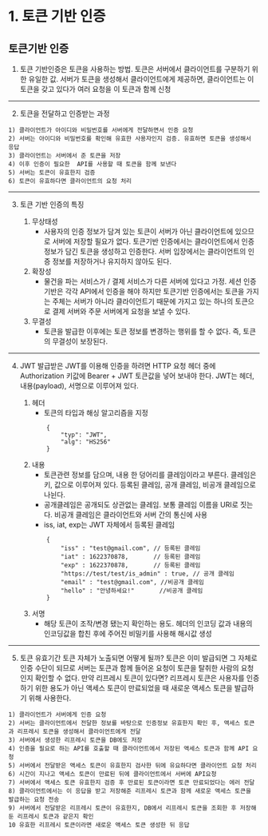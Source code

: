 # 1. 토큰 기반 인증

## 토큰기반 인증

1. 토큰 기반인증은 토큰을 사용하는 방법. 토큰은 서버에서 클라이언트를 구분하기 위한 유일한 값. 서버가 토큰을 생성해서 클라이언트에게 제공하면, 클라이언트는 이 토큰을 갖고 있다가
여러 요청을 이 토큰과 함께 신청
-------
2. 토큰을 전달하고 인증받는 과정

```
1) 클라이언트가 아이디와 비밀번호를 서버에게 전달하면서 인증 요청
2) 서버는 아이디와 비밀번호를 확인해 유효한 사용자인지 검증. 유효하면 토큰을 생성해서 응답
3) 클라이언트는 서버에서 준 토큰을 저장
4) 이후 인증이 필요한  API를 사용할 때 토큰을 함께 보낸다
5) 서버는 토큰이 유효한지 검증
6) 토큰이 유효하다면 클라이언트의 요청 처리
```

------- 
3. 토큰 기반 인증의 특징

    1) 무상태성
        - 사용자의 인증 정보가 담겨 있는 토큰이 서버가 아닌 클라이언트에 있으므로 서버에 저장할 필요가 없다. 토큰기반 인증에서는 클라이언트에서 인증 정보가 담긴
    토큰을 생성하고 인증한다. 서버 입장에서는 클라이언트의 인증 정보를 저장하거나 유지하지 않아도 된다.
    2) 확장성
        - 물건을 파는 서비스가 / 결제 서비스가 다른 서버에 있다고 가정. 세션 인증 기반은 각각 API에서 인증을 해야 하지만 토큰기반 인증에서는 토큰을 가지는
    주체는 서버가 아니라 클라이언트기 때문에 가지고 있는 하나의 토큰으로 결제 서버와 주문 서버에게 요청을 보낼 수 있다.
    3) 무결성
        - 토큰을 발급한 이후에는 토큰 정보를 변경하는 행위를 할 수 없다. 즉, 토큰의 무결성이 보장된다.
------- 
 4. JWT
 발급받은 JWT를 이용해 인증을 하려면 HTTP 요청 헤더 중에 Authorization 키값에 Bearer + JWT 토큰값을 넣어 보내야 한다.
 JWT는 헤더, 내용(payload), 서명으로 이루어져 있다. 
 
    1) 헤더
        - 토큰의 타입과 해싱 알고리즘을 지정
        ```
            {
                "typ": "JWT",
                "alg": "HS256"
            }
        ```
    2) 내용
        - 토큰관련 정보를 담으며, 내용 한 덩어리를 클레임이라고 부른다. 클레임은 키, 값으로 이루어져 있다. 등록된 클레임, 공개 클레임, 비공개 클레임으로 나뉜다.
        - 공개클레임은 공개되도 상관없는 클레임. 보통 클레임 이름을 URI로 짓는다. 비공개 클레임은 클라이언트와 서버 간의 통신에 사용
        - iss, iat, exp는 JWT 자체에서 등록된 클레임
        ```
            {
                "iss" : "test@gmail.com", // 등록된 클레임
                "iat" : 1622370878,       // 등록된 클레임  
                "exp" : 1622370878,       // 등록된 클레임
                "https://test/test/is_admin" : true, // 공개 클레임
                "email" : "test@gmail.com", //비공개 클레임
                "hello" : "안녕하세요!"       //비공개 클레임
            }
        ```
    3) 서명
        - 해당 토큰이 조작/변경 됐는지 확인하는 용도. 헤더의 인코딩 값과 내용의 인코딩값을 합친 후에 주어진 비밀키를 사용해 해시값 생성

-------
5. 토큰 유효기간
토큰 자체가 노출되면 어떻게 될까? 토큰은 이미 발급되면 그 자체로 인증 수단이 되므로 서버는 토큰과 함께 들어온 요청이
토큰을 탈취한 사람의 요청인지 확인할 수 없다. 만약 리프레시 토큰이 있다면? 리프레시 토큰은 사용자를 인증하기 위한 용도가 아닌 액세스 토큰이
만료되었을 때 새로운 액세스 토큰을 발급하기 위해 사용한다. 
```
1) 클라이언트가 서버에게 인증 요청
2) 서버는 클라이언트에서 전달한 정보를 바탕으로 인증정보 유효한지 확인 후, 액세스 토큰과 리프레시 토큰을 생성해서 클라이언트에게 전달
3) 서버에서 생성한 리프레시 토큰을 DB에도 저장
4) 인증을 필요로 하는 API를 호출할 때 클라이언트에서 저장된 액세스 토큰과 함께 API 요청
5) 서버에서 전달받은 액세스 토큰이 유효한지 검사한 뒤에 유요하다면 클라이언트 요청 처리
6) 시간이 지나고 액세스 토큰이 만료된 뒤에 클라이언트에서 서버에 API요청 
7) 서버에서 액세스 토큰 유효한지 검증 후 만료된 토큰이라면 토큰 만료되었다는 에러 전달
8) 클라이언트에서는 이 응답을 받고 저장해준 리프레시 토큰과 함께 새로운 액세스 토큰을 발급하는 요청 전송
9) 서버에서 전달받은 리프레시 토큰이 유효한지, DB에서 리프레시 토큰을 조회한 후 저장해둔 리프레시 토큰과 같은지 확인
10 유효한 리프레시 토큰이라면 새로운 액세스 토큰 생성한 뒤 응답
```   
    

